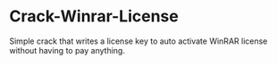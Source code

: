 # Crack-Winrar-License
Simple crack that writes a license key to auto activate WinRAR license without having to pay anything.
